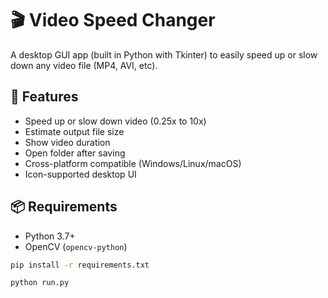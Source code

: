 # 🎬 Video Speed Changer

A desktop GUI app (built in Python with Tkinter) to easily speed up or slow down any video file (MP4, AVI, etc).

## 🚀 Features

- Speed up or slow down video (0.25x to 10x)
- Estimate output file size
- Show video duration
- Open folder after saving
- Cross-platform compatible (Windows/Linux/macOS)
- Icon-supported desktop UI

## 📦 Requirements

- Python 3.7+
- OpenCV (`opencv-python`)

```bash
pip install -r requirements.txt

python run.py
